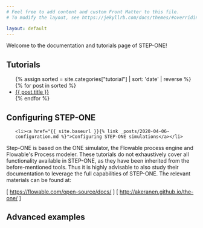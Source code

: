 ```yaml
---
# Feel free to add content and custom Front Matter to this file.
# To modify the layout, see https://jekyllrb.com/docs/themes/#overriding-theme-defaults

layout: default
---
```


Welcome to the documentation and tutorials page of STEP-ONE!

## Tutorials

  <ul>
  	{% assign sorted = site.categories["tutorial"] | sort: 'date' | reverse  %}
    {% for post in sorted %}
      <li><a href="{{ site.baseurl }}{{ post.url }}">{{ post.title }}</a></li>
    {% endfor %}
  </ul>
 
## Configuring STEP-ONE
<ul>

	<li><a href="{{ site.baseurl }}{% link _posts/2020-04-06-configuration.md %}">Configuring STEP-ONE simulations</a></li>
</ul>

Step-ONE is based on the ONE simulator, the Flowable process engine and Flowable's Process modeler. These tutorials do not exhaustively cover all functionality available in STEP-ONE, as they have been inherited from the before-mentioned tools. Thus it is highly advisable to also study their documentation to leverage the full capabilities of STEP-ONE. The relevant materials can be found at:

 [ https://flowable.com/open-source/docs/ ]
 [ http://akeranen.github.io/the-one/ ]

## Advanced examples
